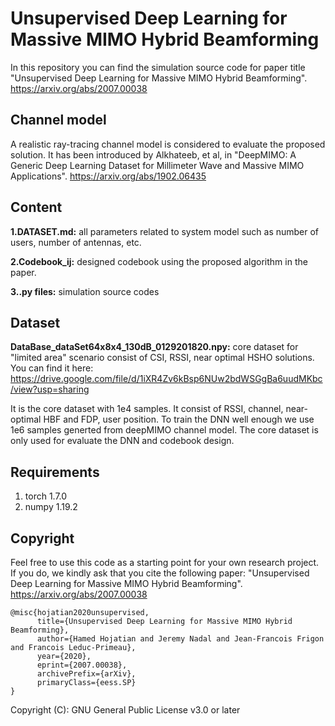 # Unsupervised Deep Learning for Massive MIMO Hybrid Beamforming


In this repository you can find the simulation source code for paper title "Unsupervised Deep Learning for Massive MIMO Hybrid Beamforming". <https://arxiv.org/abs/2007.00038>

## Channel model

A realistic ray-tracing channel model is considered to evaluate the proposed solution. It has been introduced by Alkhateeb, et al, in "DeepMIMO: A Generic Deep Learning Dataset for Millimeter Wave and Massive MIMO Applications". <https://arxiv.org/abs/1902.06435>


## Content

**1.DATASET.md:** all parameters related to system model such as number of users, number of antennas, etc.

**2.Codebook_ij:** designed codebook using the proposed algorithm in the paper.

**3..py files:** simulation source codes


## Dataset
**DataBase_dataSet64x8x4_130dB_0129201820.npy:** core dataset for "limited area" scenario consist of CSI, RSSI, near optimal HSHO solutions. You can find it here:
https://drive.google.com/file/d/1iXR4Zv6kBsp6NUw2bdWSGgBa6uudMKbc/view?usp=sharing

It is the core dataset with 1e4 samples. It consist of RSSI, channel, near-optimal HBF and FDP, user position. To train the DNN well enough we use 1e6 samples generted from deepMIMO channel model. The core dataset is only used for evaluate the DNN and codebook design.

## Requirements
1. torch 1.7.0
2. numpy 1.19.2

## Copyright
Feel free to use this code as a starting point for your own research project. If you do, we kindly ask that you cite the following paper: "Unsupervised Deep Learning for Massive MIMO Hybrid Beamforming". <https://arxiv.org/abs/2007.00038> 

```
@misc{hojatian2020unsupervised,
      title={Unsupervised Deep Learning for Massive MIMO Hybrid Beamforming}, 
      author={Hamed Hojatian and Jeremy Nadal and Jean-Francois Frigon and Francois Leduc-Primeau},
      year={2020},
      eprint={2007.00038},
      archivePrefix={arXiv},
      primaryClass={eess.SP}
}
```
Copyright (C): GNU General Public License v3.0 or later
